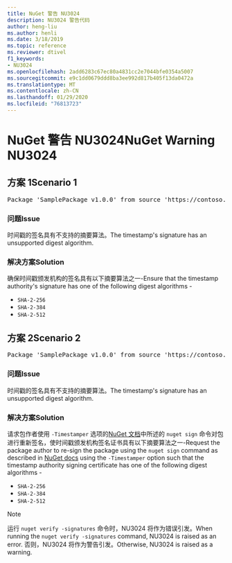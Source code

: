 ```yaml
---
title: NuGet 警告 NU3024
description: NU3024 警告代码
author: heng-liu
ms.author: henli
ms.date: 3/18/2019
ms.topic: reference
ms.reviewer: dtivel
f1_keywords:
- NU3024
ms.openlocfilehash: 2add6283c67ec80a4831cc2e7044bfe0354a5007
ms.sourcegitcommit: e9c1dd0679ddd8ba3ee992d817b405f13da0472a
ms.translationtype: MT
ms.contentlocale: zh-CN
ms.lasthandoff: 01/29/2020
ms.locfileid: "76813723"
---
```

# <a name="nuget-warning-nu3024"></a><span data-ttu-id="26aa5-103">NuGet 警告 NU3024</span><span class="sxs-lookup"><span data-stu-id="26aa5-103">NuGet Warning NU3024</span></span>

## <a name="scenario-1"></a><span data-ttu-id="26aa5-104">方案 1</span><span class="sxs-lookup"><span data-stu-id="26aa5-104">Scenario 1</span></span>

<pre>Package 'SamplePackage v1.0.0' from source 'https://contoso.com/index.json': The timestamp signature has an unsupported digest algorithm. The following algorithms are supported: : SHA-2-256, SHA-2-384, SHA-2-512.</pre>

### <a name="issue"></a><span data-ttu-id="26aa5-105">问题</span><span class="sxs-lookup"><span data-stu-id="26aa5-105">Issue</span></span>

<span data-ttu-id="26aa5-106">时间戳的签名具有不支持的摘要算法。</span><span class="sxs-lookup"><span data-stu-id="26aa5-106">The timestamp's signature has an unsupported digest algorithm.</span></span>


### <a name="solution"></a><span data-ttu-id="26aa5-107">解决方案</span><span class="sxs-lookup"><span data-stu-id="26aa5-107">Solution</span></span>

<span data-ttu-id="26aa5-108">确保时间戳颁发机构的签名具有以下摘要算法之一-</span><span class="sxs-lookup"><span data-stu-id="26aa5-108">Ensure that the timestamp authority's signature has one of the following digest algorithms -</span></span> 
* `SHA-2-256`
* `SHA-2-384`
* `SHA-2-512`



## <a name="scenario-2"></a><span data-ttu-id="26aa5-109">方案 2</span><span class="sxs-lookup"><span data-stu-id="26aa5-109">Scenario 2</span></span>

<pre>Package 'SamplePackage v1.0.0' from source 'https://contoso.com/index.json': The primary signature's timestamp signature has an unsupported digest algorithm.</pre>

### <a name="issue"></a><span data-ttu-id="26aa5-110">问题</span><span class="sxs-lookup"><span data-stu-id="26aa5-110">Issue</span></span>

<span data-ttu-id="26aa5-111">时间戳的签名具有不支持的摘要算法。</span><span class="sxs-lookup"><span data-stu-id="26aa5-111">The timestamp's signature has an unsupported digest algorithm.</span></span>


### <a name="solution"></a><span data-ttu-id="26aa5-112">解决方案</span><span class="sxs-lookup"><span data-stu-id="26aa5-112">Solution</span></span>

<span data-ttu-id="26aa5-113">请求包作者使用 `-Timestamper` 选项的[NuGet 文档](../../create-packages/sign-a-package.md)中所述的 `nuget sign` 命令对包进行重新签名，使时间戳颁发机构签名证书具有以下摘要算法之一-</span><span class="sxs-lookup"><span data-stu-id="26aa5-113">Request the package author to re-sign the package using the `nuget sign` command as described in [NuGet docs](../../create-packages/sign-a-package.md) using the `-Timestamper` option such that the timestamp authority signing certificate has one of the following digest algorithms -</span></span>
* `SHA-2-256`
* `SHA-2-384`
* `SHA-2-512`


> [!Note]
> <span data-ttu-id="26aa5-114">运行 `nuget verify -signatures` 命令时，NU3024 将作为错误引发。</span><span class="sxs-lookup"><span data-stu-id="26aa5-114">When running the `nuget verify -signatures` command, NU3024 is raised as an error.</span></span> <span data-ttu-id="26aa5-115">否则，NU3024 将作为警告引发。</span><span class="sxs-lookup"><span data-stu-id="26aa5-115">Otherwise, NU3024 is raised as a warning.</span></span>
